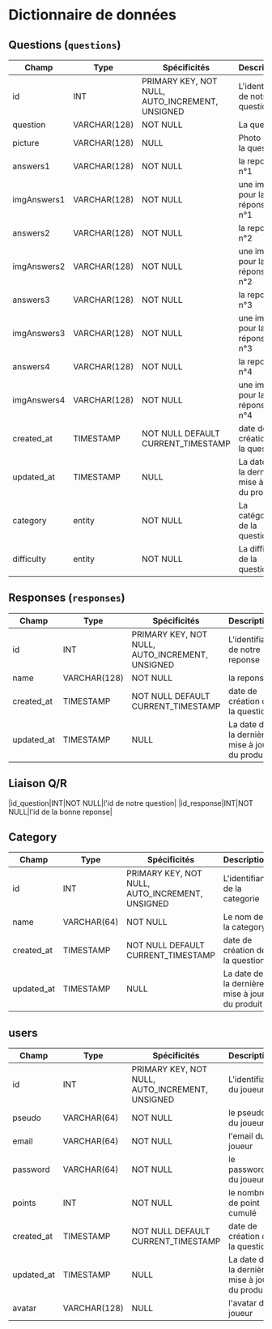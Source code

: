 # Dictionnaire de données

## Questions (`questions`)

|Champ|Type|Spécificités|Description|
|-|-|-|-|
|id|INT|PRIMARY KEY, NOT NULL, AUTO_INCREMENT, UNSIGNED|L'identifiant de notre question|
|question|VARCHAR(128)|NOT NULL|La question|
|picture|VARCHAR(128)|NULL|Photo pour la question|
|answers1|VARCHAR(128)|NOT NULL|la reponse n°1|
|imgAnswers1|VARCHAR(128)|NOT NULL|une image pour la réponse n°1|
|answers2|VARCHAR(128)|NOT NULL|la reponse n°2|
|imgAnswers2|VARCHAR(128)|NOT NULL|une image pour la réponse n°2|
|answers3|VARCHAR(128)|NOT NULL|la reponse n°3|
|imgAnswers3|VARCHAR(128)|NOT NULL|une image pour la réponse n°3|
|answers4|VARCHAR(128)|NOT NULL|la reponse n°4|
|imgAnswers4|VARCHAR(128)|NOT NULL|une image pour la réponse n°4|
|created_at|TIMESTAMP|NOT NULL DEFAULT CURRENT_TIMESTAMP|date de création de la question|
|updated_at|TIMESTAMP|NULL|La date de la dernière mise à jour du produit|
|category|entity|NOT NULL|La catégorie de la question|
|difficulty|entity|NOT NULL|La difficulté de la question|

## Responses (`responses`)
|Champ|Type|Spécificités|Description|
|-|-|-|-|
|id|INT|PRIMARY KEY, NOT NULL, AUTO_INCREMENT, UNSIGNED|L'identifiant de notre reponse|
|name|VARCHAR(128)|NOT NULL|la reponse|
|created_at|TIMESTAMP|NOT NULL DEFAULT CURRENT_TIMESTAMP|date de création de la question|
|updated_at|TIMESTAMP|NULL|La date de la dernière mise à jour du produit|

## Liaison Q/R
|id_question|INT|NOT NULL|l'id de notre question|
|id_response|INT|NOT NULL|l'id de la bonne reponse|

## Category
|Champ|Type|Spécificités|Description|
|-|-|-|-|
|id|INT|PRIMARY KEY, NOT NULL, AUTO_INCREMENT, UNSIGNED|L'identifiant de la categorie|
|name|VARCHAR(64)|NOT NULL|Le nom de la category|
|created_at|TIMESTAMP|NOT NULL DEFAULT CURRENT_TIMESTAMP|date de création de la question|
|updated_at|TIMESTAMP|NULL|La date de la dernière mise à jour du produit|

## users
|Champ|Type|Spécificités|Description|
|-|-|-|-|
|id|INT|PRIMARY KEY, NOT NULL, AUTO_INCREMENT, UNSIGNED|L'identifiant du joueur|
|pseudo|VARCHAR(64)|NOT NULL|le pseudo du joueur|
|email|VARCHAR(64)|NOT NULL|l'email du joueur|
|password|VARCHAR(64)|NOT NULL|le password du joueur|
|points|INT|NOT NULL|le nombre de point cumulé|
|created_at|TIMESTAMP|NOT NULL DEFAULT CURRENT_TIMESTAMP|date de création de la question|
|updated_at|TIMESTAMP|NULL|La date de la dernière mise à jour du produit|
|avatar|VARCHAR(128)|NULL|l'avatar du joueur|
